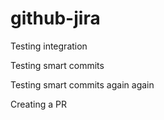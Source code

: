 # github-jira
Testing integration

Testing smart commits

Testing smart commits again again

Creating a PR
